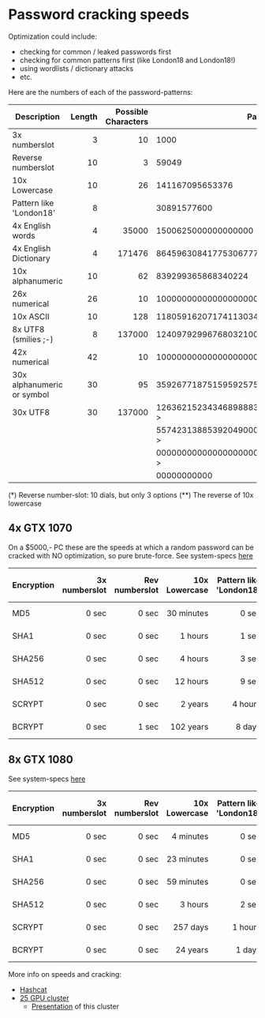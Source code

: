 # Password cracking speeds

Optimization could include:
- checking for common / leaked passwords first
- checking for common patterns first (like London18 and London18!)
- using wordlists / dictionary attacks
- etc.


Here are the numbers of each of the password-patterns:

| Description                  | Length | Possible Characters | Password space                                   |
| ---------------------------- | -----: | ------------------: | ------------------------------------------------ |
| 3x numberslot                |       3|                   10|                                              1000|
| Reverse numberslot           |      10|                    3|                                             59049|
| 10x Lowercase                |      10|                   26|                                   141167095653376|
| Pattern like 'London18'      |       8|                     |                                       30891577600|
| 4x English words             |       4|                35000|                               1500625000000000000|
| 4x English Dictionary        |       4|               171476|                             864596308417753067776|
| 10x alphanumeric             |      10|                   62|                                839299365868340224|
| 26x numerical                |      26|                   10|                       100000000000000000000000000|
| 10x ASCII                    |      10|                  128|                            1180591620717411303424|
| 8x UTF8 (smilies ;-)         |       8|               137000|        124097929967680321000000000000000000000000|
| 42x numerical                |      42|                   10|       1000000000000000000000000000000000000000000|
| 30x alphanumeric or symbol   |      30|                   95|    3592677187515959257578986279730209409225510849|
| 30x UTF8                     |      30|               137000|126362152343468988838606857850031463631524840205 >|
|                              |        |                     |557423138853920490000000000000000000000000000000 >|
|                              |        |                     |000000000000000000000000000000000000000000000000 >|
|                              |        |                     |00000000000                                       |

(*) Reverse number-slot: 10 dials, but only 3 options
(**) The reverse of 10x lowercase


## 4x GTX 1070
On a $5000,- PC these are the speeds at which a random password can be cracked with NO optimization, so pure brute-force.
See system-specs [here](https://www.netmux.com/blog/how-to-build-a-password-cracking-rig)

| Encryption    | 3x numberslot  | Rev numberslot   | 10x Lowercase | Pattern like 'London18'   | 4x English words  | 4x English Dictionary | 10x alphanumeric  | 26x numerical         | 10x ASCII        | 8x UTF8 (smilies ;-)                | 42x numerical                        | 30x alphanumeric or symbol               | 30x UTF8                                                                                                                                             |
| ------------- | -------------: | ---------------: | ------------: | -------------------------:| ----------------: | ---------------------:| ----------------: | --------------------: | ---------------: | ----------------------------------: | -----------------------------------: | ---------------------------------------: | ---------------------------------------------------------------------------------------------------------------------------------------------------: |
| MD5           |           0 sec|             0 sec|     30 minutes|                      0 sec|           226 days|              358 years|           126 days|        41436 millennia|         489 years|       51421389666782902409 millennia|       414361381210588518603 millennia|       1488666681662885404249472 millennia|       5235959597778261501539031063423676185261821165413036824455971255837835566976203833828094413552079731849234334321635613864542157766366 millennia|
| SHA1          |           0 sec|             0 sec|        1 hours|                      1 sec|            1 years|            1 millennia|            1 years|       122133 millennia|       1 millennia|      151564691117497717717 millennia|      1221331340151852287818 millennia|       4387849244161854041761215 millennia|      15433005686612150231369944355591058342426150071194606531583414538921341225900838998547149182748674106575557459151894268396175804045363 millennia|
| SHA256        |           0 sec|             0 sec|        4 hours|                      3 sec|            5 years|            2 millennia|            2 years|       337621 millennia|       3 millennia|      418981861872310611515 millennia|      3376219587074731583385 millennia|      12129667090527939975347257 millennia|      42662637380694119536858346513294931385090966039910874858813222463386937814805129116063414824848399232466985123582412501852666736211388 millennia|
| SHA512        |           0 sec|             0 sec|       12 hours|                      9 sec|           14 years|            8 millennia|            8 years|       980209 millennia|      11 millennia|     1216420261171848066281 millennia|      9802099531302808811224 millennia|      35215779375872477601996592 millennia|     123861439426033149954289729918861615165969972841869220328117362194243109320071484751461885124098500906106080673631646509629190495570627 millennia|
| SCRYPT        |           0 sec|             0 sec|        2 years|                    4 hours|       25 millennia|        14642 millennia|       14 millennia|   1693537277 millennia|   19993 millennia|  2101644704598872299946099 millennia|  16935372774922338444943672 millennia|   60843327430542333391614492843 millennia|  213999015457817368138286304362057960404781490142836427986252759398833827521059203787107027545641236077362300245245875058027361275993900447 millennia|
| BCRYPT        |           0 sec|             1 sec|      102 years|                     8 days|     1092 millennia|       629518 millennia|      611 millennia|  72810709246 millennia|  859597 millennia| 90356582969183910689055971 millennia| 728107092460898406565004976 millennia| 2615853741152842989654863869930 millennia| 9200517933990430532068776291876588943122152468219947366569301891997346987449915114945218212588887750711881954012499746473110405115174834065 millennia|


## 8x GTX 1080
See system-specs [here](https://gist.github.com/epixoip/ace60d09981be09544fdd35005051505)

| Encryption    | 3x numberslot  | Rev numberslot   | 10x Lowercase | Pattern like 'London18'   | 4x English words  | 4x English Dictionary | 10x alphanumeric  | 26x numerical         | 10x ASCII        | 8x UTF8 (smilies ;-)                | 42x numerical                        | 30x alphanumeric or symbol                           | 30x UTF8                                                                                                                                             |
| ------------- | -------------: | ---------------: | ------------: | -------------------------:| ----------------: | ---------------------:| ----------------: | --------------------: | ---------------: | ----------------------------------: | -----------------------------------: | ---------------------------------------------------: | ---------------------------------------------------------------------------------------------------------------------------------------------------: |
| MD5           |           0 sec|             0 sec|      4 minutes|                      0 sec|            31 days|               49 years|            17 days|         5768 millennia|          68 years|        7158667536639855365 millennia|        57685632133462955256 millennia|      12381572778393489233896687903384065972 millennia|728928063567795597784477490062793023579976099951695338842022315259917152356614977571364741452535292761966838237581183297526707755450 millennia
| SHA1          |           0 sec|             0 sec|     23 minutes|                      0 sec|           171 days|              270 years|            95 days|        31302 millennia|         369 years|       38846194915014101623 millennia|       313028548704487527189 millennia|      67188060772782833483445304447090040129 millennia|3955496115925145509399084662265718904856000613459495831801181309954357933370496082635530092561289737722143839873626618545413931423208 millennia
| SHA256        |           0 sec|             0 sec|     59 minutes|                      0 sec|            1 years|              698 years|           247 days|        80749 millennia|         953 years|      100208293095665543512 millennia|       807493671504137738399 millennia|     173319443543392591480211292774787011389 millennia|10203663833499295637369740212163092001963688320764944912870063375003856912772572363493692248327161872380356485691107489766852339306711 millennia
| SHA512        |           0 sec|             0 sec|        3 hours|                      2 sec|            3 years|            2 millennia|            2 years|       243111 millennia|       2 millennia|      301696621628800111506 millennia|      2431117277358075525696 millennia|     521812007412457049356605256376087421517 millennia|30720121176636069100774135095222629630684938791827752774333157000021195452870918645663229272995227467838136896276124635533218683398448 millennia
| SCRYPT        |           0 sec|             0 sec|       257 days|                    1 hours|        7 millennia|         4315 millennia|        4 millennia|    499091712 millennia|    5892 millennia|   619362484440218540083273 millennia|   4990917129733939797641068 millennia| 1071244283667726612398364577081958143555144 millennia|63066303068106908019536834231135173536147456070425266036272867978024153403703667769100369619337160688007109621342311554049017274442587423 millennia
| BCRYPT        |           0 sec|             0 sec|       24 years|                     1 days|      257 millennia|       148355 millennia|      144 millennia|  17158978346 millennia|  202577 millennia| 21293936931227968043393271 millennia| 171589783461929580651041838 millennia|36829819027504875713598535392263101001502215 millennia|2168245435839920130422766646577474702715978691252418440267638889060478672350818469539930727145339017485136206597393812005684151802873264060 millennia


More info on speeds and cracking:
* [Hashcat]()
* [25 GPU cluster](https://arstechnica.com/information-technology/2012/12/25-gpu-cluster-cracks-every-standard-windows-password-in-6-hours/)
  * [Presentation](http://passwords12.at.ifi.uio.no/Jeremi_Gosney_Password_Cracking_HPC_Passwords12.pdf) of this cluster 